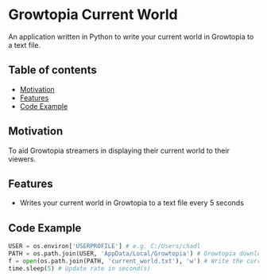 # Growtopia Current World
An application written in Python to write your current world in Growtopia to a text file.
## Table of contents
- [Motivation](https://github.com/chadlimjinjie/Growtopia-Current-World/blob/main/README.md#motivation)
- [Features](https://github.com/chadlimjinjie/Growtopia-Current-World/blob/main/README.md#features)
- [Code Example]()
## Motivation
To aid Growtopia streamers in displaying their current world to their viewers.

## Features
- Writes your current world in Growtopia to a text file every 5 seconds

## Code Example

```python
USER = os.environ['USERPROFILE'] # e.g. C:/Users/chadl
PATH = os.path.join(USER, 'AppData/Local/Growtopia') # Growtopia download location
f = open(os.path.join(PATH, 'current_world.txt'), 'w') # Write the current world to current_world.txt
time.sleep(5) # Update rate in second(s)
```

